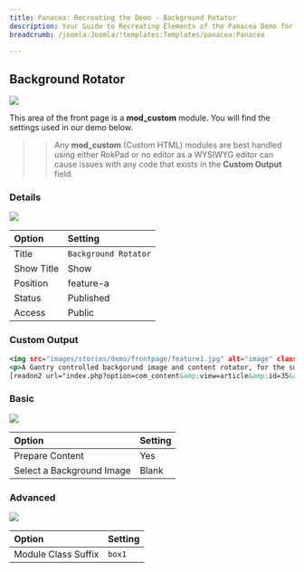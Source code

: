 ```yaml
---
title: Panacea: Recreating the Demo - Background Rotator
description: Your Guide to Recreating Elements of the Panacea Demo for Joomla
breadcrumb: /joomla:Joomla/!templates:Templates/panacea:Panacea

---
```


Background Rotator
-----

![][demo]

This area of the front page is a **mod_custom** module. You will find the settings used in our demo below.

>> Any **mod_custom** (Custom HTML) modules are best handled using either RokPad or no editor as a WYSIWYG editor can cause issues with any code that exists in the **Custom Output** field.

### Details

![][demo2]

| Option     | Setting              |
| :--------- | :------------------  |
| Title      | `Background Rotator` |
| Show Title | Show                 |
| Position   | feature-a            |
| Status     | Published            |
| Access     | Public               |

### Custom Output

~~~ .html
<img src="images/stories/demo/frontpage/feature1.jpg" alt="image" class="feature-img" width="101" height="69" />
<p>A Gantry controlled backgorund image and content rotator, for the sub-header area.</p>
[readon2 url="index.php?option=com_content&amp;view=article&amp;id=35&amp;Itemid=108"]Learn More[/readon2]
~~~

### Basic

![][demo3]

| Option                    | Setting |
| :------------------------ | :------ |
| Prepare Content           | Yes     |
| Select a Background Image | Blank   |

### Advanced

![][demo4]

| Option              | Setting |
| :------------------ | :------ |
| Module Class Suffix | `box1`  |

[demo]: assets/demo_1.jpeg
[demo2]: assets/demo_1a.jpeg
[demo3]: assets/demo_1b.jpeg
[demo4]: assets/demo_1c.jpeg
